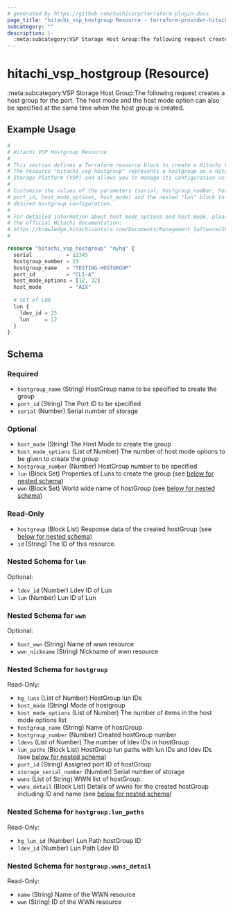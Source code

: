 ```yaml
---
# generated by https://github.com/hashicorp/terraform-plugin-docs
page_title: "hitachi_vsp_hostgroup Resource - terraform-provider-hitachi"
subcategory: ""
description: |-
  :meta:subcategory:VSP Storage Host Group:The following request creates a host group for the port. The host mode and the host mode option can also be specified at the same time when the host group is created.
---
```


# hitachi_vsp_hostgroup (Resource)

:meta:subcategory:VSP Storage Host Group:The following request creates a host group for the port. The host mode and the host mode option can also be specified at the same time when the host group is created.

## Example Usage

```terraform
#
# Hitachi VSP Hostgroup Resource
#
# This section defines a Terraform resource block to create a Hitachi VSP hostgroup.
# The resource "hitachi_vsp_hostgroup" represents a hostgroup on a Hitachi Virtual
# Storage Platform (VSP) and allows you to manage its configuration using Terraform.
#
# Customize the values of the parameters (serial, hostgroup_number, hostgroup_name,
# port_id, host_mode_options, host_mode) and the nested "lun" block to match your
# desired hostgroup configuration.
#
# For detailed information about host_mode_options and host_mode, please refer to
# the official Hitachi documentation:
# https://knowledge.hitachivantara.com/Documents/Management_Software/SVOS/9.8.6/Volume_Management_-_VSP_E_Series/Host_Attachment/14_Host_modes_and_host_mode_options
#

resource "hitachi_vsp_hostgroup" "myhg" {
  serial           = 12345 
  hostgroup_number = 23
  hostgroup_name   = "TESTING-HOSTGROUP" 
  port_id          = "CL1-A"           
  host_mode_options = [12, 32]
  host_mode         = "AIX"
 
  # SET of LUN
  lun {
    ldev_id = 25
    lun     = 12
  }
}
```

<!-- schema generated by tfplugindocs -->
## Schema

### Required

- `hostgroup_name` (String) HostGroup name to be specified to create the group
- `port_id` (String) The Port ID to be specified
- `serial` (Number) Serial number of storage

### Optional

- `host_mode` (String) The Host Mode to create the group
- `host_mode_options` (List of Number) The number of host mode options to be given to create the group
- `hostgroup_number` (Number) HostGroup number to be specified
- `lun` (Block Set) Properties of Luns to create the group (see [below for nested schema](#nestedblock--lun))
- `wwn` (Block Set) World wide name of hostGroup (see [below for nested schema](#nestedblock--wwn))

### Read-Only

- `hostgroup` (Block List) Response data of the created hostGroup (see [below for nested schema](#nestedblock--hostgroup))
- `id` (String) The ID of this resource.

<a id="nestedblock--lun"></a>
### Nested Schema for `lun`

Optional:

- `ldev_id` (Number) Ldev ID of Lun
- `lun` (Number) Lun ID of Lun


<a id="nestedblock--wwn"></a>
### Nested Schema for `wwn`

Optional:

- `host_wwn` (String) Name of wwn resource
- `wwn_nickname` (String) Nickname of wwn resource


<a id="nestedblock--hostgroup"></a>
### Nested Schema for `hostgroup`

Read-Only:

- `hg_luns` (List of Number) HostGroup lun IDs
- `host_mode` (String) Mode of hostgroup
- `host_mode_options` (List of Number) The number of items in the host mode options list
- `hostgroup_name` (String) Name of hostGroup
- `hostgroup_number` (Number) Created hostGroup number
- `ldevs` (List of Number) The number of ldev IDs in hostGroup
- `lun_paths` (Block List) HostGroup lun paths with lun IDs and ldev IDs (see [below for nested schema](#nestedblock--hostgroup--lun_paths))
- `port_id` (String) Assigned port ID of hostGroup
- `storage_serial_number` (Number) Serial number of storage
- `wwns` (List of String) WWN list of hostGroup.
- `wwns_detail` (Block List) Details of wwns for the created hostGroup including ID and name (see [below for nested schema](#nestedblock--hostgroup--wwns_detail))

<a id="nestedblock--hostgroup--lun_paths"></a>
### Nested Schema for `hostgroup.lun_paths`

Read-Only:

- `hg_lun_id` (Number) Lun Path hostGroup ID
- `ldev_id` (Number) Lun Path Ldev ID


<a id="nestedblock--hostgroup--wwns_detail"></a>
### Nested Schema for `hostgroup.wwns_detail`

Read-Only:

- `name` (String) Name of the WWN resource
- `wwn` (String) ID of the WWN resource


